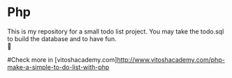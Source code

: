 # Php 

This is my repository for a small todo list project. You may take the todo.sql to build the database and to have fun.<br />
:cactus:

#Check more in [vitoshacademy.com]http://www.vitoshacademy.com/php-make-a-simple-to-do-list-with-php
